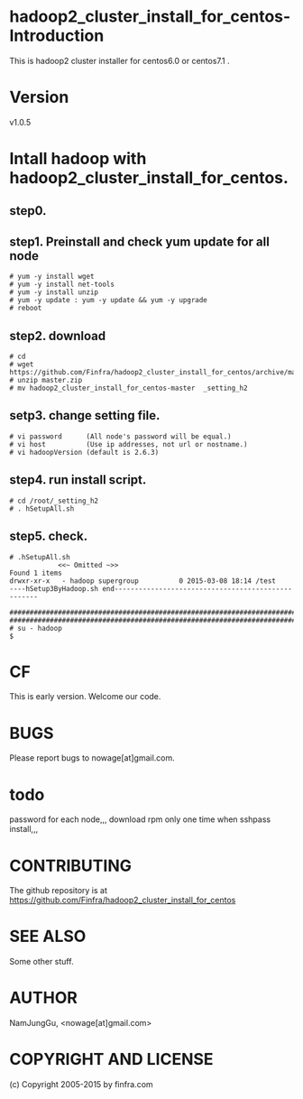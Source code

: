 # hadoop2_cluster_install_for_centos-Introduction

This is hadoop2 cluster installer for centos6.0 or centos7.1 .

# Version

v1.0.5

# Intall hadoop with hadoop2_cluster_install_for_centos.


## step0.
## step1. Preinstall and check yum update for all node
    # yum -y install wget
    # yum -y install net-tools
    # yum -y install unzip    
    # yum -y update : yum -y update && yum -y upgrade
    # reboot
## step2. download
    # cd
    # wget https://github.com/Finfra/hadoop2_cluster_install_for_centos/archive/master.zip
    # unzip master.zip
    # mv hadoop2_cluster_install_for_centos-master  _setting_h2
## setp3. change setting file.
    # vi password      (All node's password will be equal.)
    # vi host          (Use ip addresses, not url or nostname.)
    # vi hadoopVersion (default is 2.6.3)
## step4. run install script.
    # cd /root/_setting_h2
    # . hSetupAll.sh
## step5. check.
```
# .hSetupAll.sh
            <<~ Omitted ~>>
Found 1 items
drwxr-xr-x   - hadoop supergroup          0 2015-03-08 18:14 /test
----hSetup3ByHadoop.sh end---------------------------------------------------

########################################################################
########################################################################
# su - hadoop
$
```

# CF        
This is early version.
Welcome our code.

# BUGS

Please report bugs to nowage[at]gmail.com.

# todo

password for each node,,,
download rpm only one time when sshpass install,,,

# CONTRIBUTING

The github repository is at https://github.com/Finfra/hadoop2_cluster_install_for_centos

# SEE ALSO

Some other stuff.

# AUTHOR

NamJungGu, <nowage[at]gmail.com>

# COPYRIGHT AND LICENSE

(c) Copyright 2005-2015 by finfra.com
